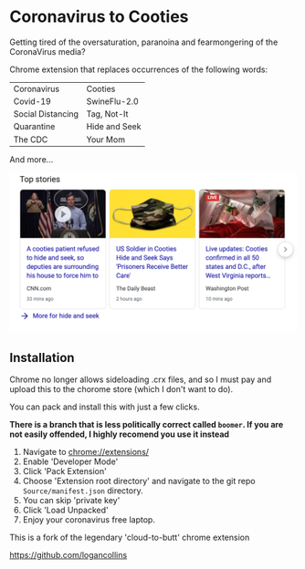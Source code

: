 # Coronavirus to Cooties

Getting tired of the oversaturation, paranoina and fearmongering of the CoronaVirus media?

Chrome extension that replaces occurrences of the following words:


|  |  |
|-------------|---------|
| Coronavirus | Cooties |
| Covid-19 | SwineFlu-2.0 |
| Social Distancing | Tag, Not-It |
| Quarantine | Hide and Seek |
| The CDC | Your Mom |


And more...  

![](./screenshot1.png)  

## Installation

Chrome no longer allows sideloading .crx files, and so I must pay and upload this to the chorome store (which I don't want to do).

You can pack and install this with just a few clicks. 

**There is a branch that is less politically correct called `boomer`. If you are not easily offended, I highly recomend you use it instead**

1. Navigate to [chrome://extensions/](chrome://extensions/)
2. Enable 'Developer Mode'
3. Click 'Pack Extension'
4. Choose 'Extension root directory' and navigate to the git repo `Source/manifest.json`  directory. 
5. You can skip 'private key'
6. Click 'Load Unpacked'
7. Enjoy your coronavirus free laptop. 

This is a fork of the legendary 'cloud-to-butt' chrome extension

https://github.com/logancollins

